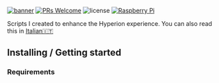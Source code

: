 [![banner](https://dl.dropboxusercontent.com/s/xbczn9daprt7q2i/banner.png?dl=0 "banner with JFtech logo & social")](https://linktr.ee/jftechofficial)
[![PRs Welcome](https://img.shields.io/badge/PRs-welcome-brightgreen.svg)](http://makeapullrequest.com) ![license](https://img.shields.io/github/license/mashape/apistatus.svg) [![Raspberry Pi](https://img.shields.io/badge/made%20for-Raspberry%20Pi-red.svg)](https://www.raspberrypi.org)

Scripts I created to enhance the Hyperion experience. You can also read this in [Italian🇮🇹](README-it-IT.md)

## Installing / Getting started

### Requirements


